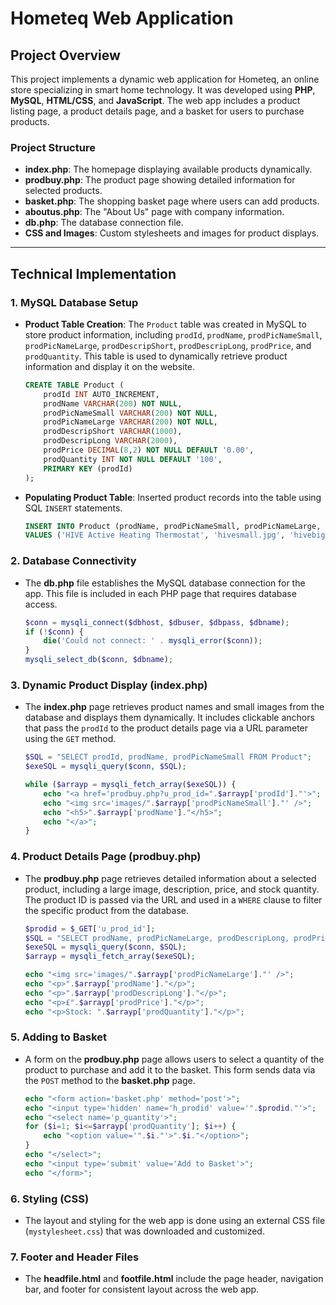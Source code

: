 
# Hometeq Web Application

## Project Overview

This project implements a dynamic web application for Hometeq, an online store specializing in smart home technology. It was developed using **PHP**, **MySQL**, **HTML/CSS**, and **JavaScript**. The web app includes a product listing page, a product details page, and a basket for users to purchase products.

### Project Structure

- **index.php**: The homepage displaying available products dynamically.
- **prodbuy.php**: The product page showing detailed information for selected products.
- **basket.php**: The shopping basket page where users can add products.
- **aboutus.php**: The "About Us" page with company information.
- **db.php**: The database connection file.
- **CSS and Images**: Custom stylesheets and images for product displays.

---

## Technical Implementation

### 1. MySQL Database Setup

- **Product Table Creation**: 
  The `Product` table was created in MySQL to store product information, including `prodId`, `prodName`, `prodPicNameSmall`, `prodPicNameLarge`, `prodDescripShort`, `prodDescripLong`, `prodPrice`, and `prodQuantity`. This table is used to dynamically retrieve product information and display it on the website.

  ```sql
  CREATE TABLE Product (
      prodId INT AUTO_INCREMENT,
      prodName VARCHAR(200) NOT NULL,
      prodPicNameSmall VARCHAR(200) NOT NULL,
      prodPicNameLarge VARCHAR(200) NOT NULL,
      prodDescripShort VARCHAR(1000),
      prodDescripLong VARCHAR(2000),
      prodPrice DECIMAL(8,2) NOT NULL DEFAULT '0.00',
      prodQuantity INT NOT NULL DEFAULT '100',
      PRIMARY KEY (prodId)
  );
  ```

- **Populating Product Table**: Inserted product records into the table using SQL `INSERT` statements.

  ```sql
  INSERT INTO Product (prodName, prodPicNameSmall, prodPicNameLarge, prodDescripShort, prodDescripLong, prodPrice, prodQuantity)
  VALUES ('HIVE Active Heating Thermostat', 'hivesmall.jpg', 'hivebig.jpg', 'Short description', 'Long description', 145.00, 35);
  ```

### 2. Database Connectivity

- The **db.php** file establishes the MySQL database connection for the app. This file is included in each PHP page that requires database access.

  ```php
  $conn = mysqli_connect($dbhost, $dbuser, $dbpass, $dbname);
  if (!$conn) {
      die('Could not connect: ' . mysqli_error($conn));
  }
  mysqli_select_db($conn, $dbname);
  ```

### 3. Dynamic Product Display (index.php)

- The **index.php** page retrieves product names and small images from the database and displays them dynamically. It includes clickable anchors that pass the `prodId` to the product details page via a URL parameter using the `GET` method.

  ```php
  $SQL = "SELECT prodId, prodName, prodPicNameSmall FROM Product";
  $exeSQL = mysqli_query($conn, $SQL);
  
  while ($arrayp = mysqli_fetch_array($exeSQL)) {
      echo "<a href='prodbuy.php?u_prod_id=".$arrayp['prodId']."'>";
      echo "<img src='images/".$arrayp['prodPicNameSmall']."' />";
      echo "<h5>".$arrayp['prodName']."</h5>";
      echo "</a>";
  }
  ```

### 4. Product Details Page (prodbuy.php)

- The **prodbuy.php** page retrieves detailed information about a selected product, including a large image, description, price, and stock quantity. The product ID is passed via the URL and used in a `WHERE` clause to filter the specific product from the database.

  ```php
  $prodid = $_GET['u_prod_id'];
  $SQL = "SELECT prodName, prodPicNameLarge, prodDescripLong, prodPrice, prodQuantity FROM Product WHERE prodId=".$prodid;
  $exeSQL = mysqli_query($conn, $SQL);
  $arrayp = mysqli_fetch_array($exeSQL);
  
  echo "<img src='images/".$arrayp['prodPicNameLarge']."' />";
  echo "<p>".$arrayp['prodName']."</p>";
  echo "<p>".$arrayp['prodDescripLong']."</p>";
  echo "<p>£".$arrayp['prodPrice']."</p>";
  echo "<p>Stock: ".$arrayp['prodQuantity']."</p>";
  ```

### 5. Adding to Basket

- A form on the **prodbuy.php** page allows users to select a quantity of the product to purchase and add it to the basket. This form sends data via the `POST` method to the **basket.php** page.

  ```php
  echo "<form action='basket.php' method='post'>";
  echo "<input type='hidden' name='h_prodid' value='".$prodid."'>";
  echo "<select name='p_quantity'>";
  for ($i=1; $i<=$arrayp['prodQuantity']; $i++) {
      echo "<option value='".$i."'>".$i."</option>";
  }
  echo "</select>";
  echo "<input type='submit' value='Add to Basket'>";
  echo "</form>";
  ```

### 6. Styling (CSS)

- The layout and styling for the web app is done using an external CSS file (`mystylesheet.css`) that was downloaded and customized.

### 7. Footer and Header Files

- The **headfile.html** and **footfile.html** include the page header, navigation bar, and footer for consistent layout across the web app.


